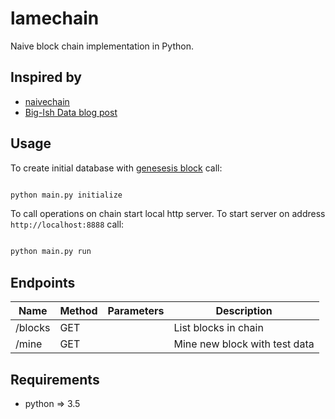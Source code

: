 # lamechain

Naive block chain implementation in Python.

## Inspired by
* [naivechain](https://github.com/lhartikk/naivechain)
* [Big-Ish Data blog post](https://bigishdata.com/2017/10/17/write-your-own-blockchain-part-1-creating-storing-syncing-displaying-mining-and-proving-work/)

## Usage

To create initial database with [genesesis block](https://en.bitcoin.it/wiki/Genesis_block) call:

```bash

python main.py initialize

```

To call operations on chain start local http server. To start server on address
`http://localhost:8888` call:

```bash

python main.py run

```

## Endpoints

| Name    | Method | Parameters | Description                   |
|---------|--------|------------|-------------------------------|
| /blocks | GET    |            | List blocks in chain          |
| /mine   | GET    |            | Mine new block with test data |

## Requirements
* python => 3.5

